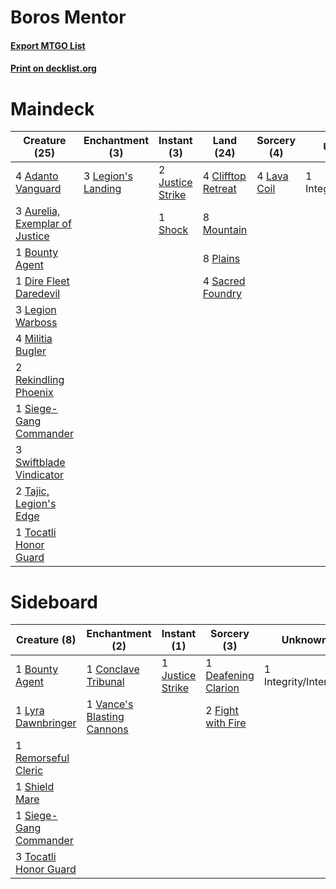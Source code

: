 # Boros Mentor

#### [Export MTGO List](../collection/Boros%20Mentor/Boros%20Mentor.txt)
#### [Print on decklist.org](http://decklist.org/?deckmain=4%09Adanto%20Vanguard%0A3%09Aurelia,%20Exemplar%20of%20Justice%0A1%09Bounty%20Agent%0A4%09Clifftop%20Retreat%0A1%09Dire%20Fleet%20Daredevil%0A1%09Integrity/Intervention%0A2%09Justice%20Strike%0A4%09Lava%20Coil%0A3%09Legion%20Warboss%0A3%09Legion's%20Landing%0A4%09Militia%20Bugler%0A8%09Mountain%0A8%09Plains%0A2%09Rekindling%20Phoenix%0A4%09Sacred%20Foundry%0A1%09Shock%0A1%09Siege-Gang%20Commander%0A3%09Swiftblade%20Vindicator%0A2%09Tajic,%20Legion's%20Edge%0A1%09Tocatli%20Honor%20Guard&deckside=1%09Bounty%20Agent%0A1%09Conclave%20Tribunal%0A1%09Deafening%20Clarion%0A2%09Fight%20with%20Fire%0A1%09Integrity/Intervention%0A1%09Justice%20Strike%0A1%09Lyra%20Dawnbringer%0A1%09Remorseful%20Cleric%0A1%09Shield%20Mare%0A1%09Siege-Gang%20Commander%0A3%09Tocatli%20Honor%20Guard%0A1%09Vance's%20Blasting%20Cannons)
# Maindeck

|                                              Creature (25)                                              |                                       Enchantment (3)                                       |                                        Instant (3)                                        |                                          Land (24)                                          |                                     Sorcery (4)                                      |      Unknown (1)       |
|---------------------------------------------------------------------------------------------------------|---------------------------------------------------------------------------------------------|-------------------------------------------------------------------------------------------|---------------------------------------------------------------------------------------------|--------------------------------------------------------------------------------------|------------------------|
|4 [Adanto Vanguard](http://gatherer.wizards.com/Pages/Card/Details.aspx?multiverseid=435152)             |3 [Legion's Landing](http://gatherer.wizards.com/Pages/Card/Details.aspx?multiverseid=435173)|2 [Justice Strike](http://gatherer.wizards.com/Pages/Card/Details.aspx?multiverseid=452932)|4 [Clifftop Retreat](http://gatherer.wizards.com/Pages/Card/Details.aspx?multiverseid=241980)|4 [Lava Coil](http://gatherer.wizards.com/Pages/Card/Details.aspx?multiverseid=452858)|1 Integrity/Intervention|
|3 [Aurelia, Exemplar of Justice](http://gatherer.wizards.com/Pages/Card/Details.aspx?multiverseid=452903)|                                                                                             |1 [Shock](http://gatherer.wizards.com/Pages/Card/Details.aspx?multiverseid=386365)         |8 [Mountain](http://gatherer.wizards.com/Pages/Card/Details.aspx?multiverseid=439604)        |                                                                                      |                        |
|1 [Bounty Agent](http://gatherer.wizards.com/Pages/Card/Details.aspx?multiverseid=452752)                |                                                                                             |                                                                                           |8 [Plains](http://gatherer.wizards.com/Pages/Card/Details.aspx?multiverseid=439601)          |                                                                                      |                        |
|1 [Dire Fleet Daredevil](http://gatherer.wizards.com/Pages/Card/Details.aspx?multiverseid=439756)        |                                                                                             |                                                                                           |4 [Sacred Foundry](http://gatherer.wizards.com/Pages/Card/Details.aspx?multiverseid=405106)  |                                                                                      |                        |
|3 [Legion Warboss](http://gatherer.wizards.com/Pages/Card/Details.aspx?multiverseid=452859)              |                                                                                             |                                                                                           |                                                                                             |                                                                                      |                        |
|4 [Militia Bugler](http://gatherer.wizards.com/Pages/Card/Details.aspx?multiverseid=447165)              |                                                                                             |                                                                                           |                                                                                             |                                                                                      |                        |
|2 [Rekindling Phoenix](http://gatherer.wizards.com/Pages/Card/Details.aspx?multiverseid=439768)          |                                                                                             |                                                                                           |                                                                                             |                                                                                      |                        |
|1 [Siege-Gang Commander](http://gatherer.wizards.com/Pages/Card/Details.aspx?multiverseid=413689)        |                                                                                             |                                                                                           |                                                                                             |                                                                                      |                        |
|3 [Swiftblade Vindicator](http://gatherer.wizards.com/Pages/Card/Details.aspx?multiverseid=452953)       |                                                                                             |                                                                                           |                                                                                             |                                                                                      |                        |
|2 [Tajic, Legion's Edge](http://gatherer.wizards.com/Pages/Card/Details.aspx?multiverseid=452954)        |                                                                                             |                                                                                           |                                                                                             |                                                                                      |                        |
|1 [Tocatli Honor Guard](http://gatherer.wizards.com/Pages/Card/Details.aspx?multiverseid=435194)         |                                                                                             |                                                                                           |                                                                                             |                                                                                      |                        |


# Sideboard

|                                          Creature (8)                                           |                                           Enchantment (2)                                           |                                        Instant (1)                                        |                                         Sorcery (3)                                          |      Unknown (1)       |
|-------------------------------------------------------------------------------------------------|-----------------------------------------------------------------------------------------------------|-------------------------------------------------------------------------------------------|----------------------------------------------------------------------------------------------|------------------------|
|1 [Bounty Agent](http://gatherer.wizards.com/Pages/Card/Details.aspx?multiverseid=452752)        |1 [Conclave Tribunal](http://gatherer.wizards.com/Pages/Card/Details.aspx?multiverseid=452756)       |1 [Justice Strike](http://gatherer.wizards.com/Pages/Card/Details.aspx?multiverseid=452932)|1 [Deafening Clarion](http://gatherer.wizards.com/Pages/Card/Details.aspx?multiverseid=452915)|1 Integrity/Intervention|
|1 [Lyra Dawnbringer](http://gatherer.wizards.com/Pages/Card/Details.aspx?multiverseid=442914)    |1 [Vance's Blasting Cannons](http://gatherer.wizards.com/Pages/Card/Details.aspx?multiverseid=435327)|                                                                                           |2 [Fight with Fire](http://gatherer.wizards.com/Pages/Card/Details.aspx?multiverseid=443007)  |                        |
|1 [Remorseful Cleric](http://gatherer.wizards.com/Pages/Card/Details.aspx?multiverseid=447169)   |                                                                                                     |                                                                                           |                                                                                              |                        |
|1 [Shield Mare](http://gatherer.wizards.com/Pages/Card/Details.aspx?multiverseid=447173)         |                                                                                                     |                                                                                           |                                                                                              |                        |
|1 [Siege-Gang Commander](http://gatherer.wizards.com/Pages/Card/Details.aspx?multiverseid=413689)|                                                                                                     |                                                                                           |                                                                                              |                        |
|3 [Tocatli Honor Guard](http://gatherer.wizards.com/Pages/Card/Details.aspx?multiverseid=435194) |                                                                                                     |                                                                                           |                                                                                              |                        |

